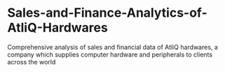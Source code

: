 # Sales-and-Finance-Analytics-of-AtliQ-Hardwares
Comprehensive analysis of sales and financial data of AtliQ hardwares, a company which supplies computer hardware and peripherals to clients across the world

